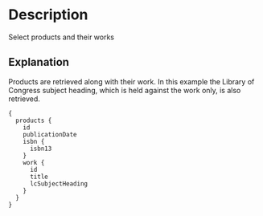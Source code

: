 # Description

Select products and their works

## Explanation

Products are retrieved along with their work. In this example the Library of Congress subject heading, which is held against the work only, is also retrieved.

```gql
{
  products {
    id
    publicationDate
    isbn {
      isbn13
    }
    work {
      id
      title
      lcSubjectHeading
    }
  }
}
```

